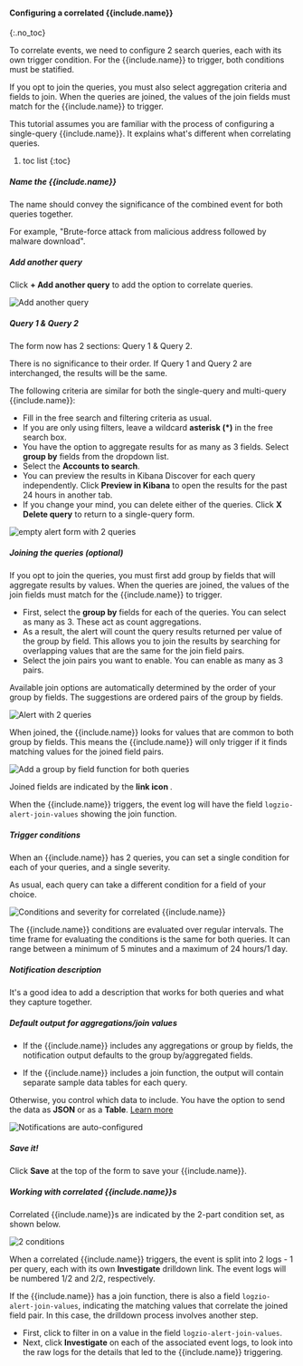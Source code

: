 #### Configuring a correlated {{include.name}}
{:.no_toc}

To correlate events, we need to configure 2 search queries, each with its own trigger condition. For the {{include.name}} to trigger, both conditions must be statified.

If you opt to join the queries, you must also select aggregation criteria and fields to join. When the queries are joined, the values of the join fields must match for the {{include.name}} to trigger.

This tutorial assumes you are familiar with the process of configuring a single-query {{include.name}}.
It explains what's different when correlating queries.


1. toc list
{:toc}

<div class="tasklist">

##### Name the {{include.name}}

The name should convey the significance of the combined event for both queries together.

For example, "Brute-force attack from malicious address followed by malware download".

##### Add another query

Click **+ Add another query** to add the option to correlate queries.

![Add another query](https://dytvr9ot2sszz.cloudfront.net/logz-docs/correlated-alerts/add-another-query.png)

##### Query 1 & Query 2

The form now has 2 sections: Query 1 & Query 2.

There is no significance to their order. If Query 1 and Query 2 are interchanged, the results will be the same.

The following criteria are similar for both the single-query and multi-query {{include.name}}:

* Fill in the free search and filtering criteria as usual.
* If you are only using filters, leave a wildcard **asterisk (*)** in the free search box.
* You have the option to aggregate results for as many as 3 fields. Select **group by** fields from the dropdown list.
* Select the **Accounts to search**.
* You can preview the results in Kibana Discover for each query independently. Click **Preview in Kibana** to open the results for the past 24 hours in another tab.
* If you change your mind, you can delete either of the queries. Click **X Delete query** to return to a single-query form.

![empty alert form with 2 queries](https://dytvr9ot2sszz.cloudfront.net/logz-docs/correlated-alerts/query1and2.png)

##### Joining the queries (_optional_)

If you opt to join the queries, you must first add group by fields that will aggregate results by values. When the queries are joined, the values of the join fields must match for the {{include.name}} to trigger.

* First, select the **group by** fields for each of the queries. You can select as many as 3. These act as count aggregations.
* As a result, the alert will count the query results returned per value of the group by field. This allows you to join the results by searching for overlapping values that are the same for the join field pairs.
* Select the join pairs you want to enable. You can enable as many as 3 pairs.

Available join options are automatically determined by the order of your group by fields. The suggestions are ordered pairs of the group by fields.

![Alert with 2 queries](https://dytvr9ot2sszz.cloudfront.net/logz-docs/correlated-alerts/2-queries.png)

When joined, the {{include.name}} looks for values that are common to both group by fields. This means the {{include.name}} will only trigger if it finds matching values for the joined field pairs.

![Add a group by field function for both queries](https://dytvr9ot2sszz.cloudfront.net/logz-docs/correlated-alerts/correlated-join-queries.png)

Joined fields are indicated by the **link icon <i class="fas fa-link"></i>**.

When the {{include.name}} triggers, the event log will have the field `logzio-alert-join-values` showing the join function.

##### Trigger conditions

When an {{include.name}} has 2 queries, you can set a single condition for each of your queries, and a single severity.

As usual, each query can take a different condition for a field of your choice.

![Conditions and severity for correlated {{include.name}}](https://dytvr9ot2sszz.cloudfront.net/logz-docs/correlated-alerts/correlated-trigger-conditions.png)

The {{include.name}} conditions are evaluated over regular intervals. The time frame for evaluating the conditions is the same for both queries. It can range between a minimum of 5 minutes and a maximum of 24 hours/1 day.

##### Notification description

It's a good idea to add a description that works for both queries and what they capture together.

##### Default output for aggregations/join values

* If the {{include.name}} includes any aggregations or group by fields, the notification output defaults to the group by/aggregated fields.

* If the {{include.name}} includes a join function, the output will contain separate sample data tables for each query.

Otherwise, you control which data to include. You have the option to send the data
as **JSON** or as a **Table**. [Learn more](/user-guide/alerts/configure-an-alert.html#output-format)

![Notifications are auto-configured](https://dytvr9ot2sszz.cloudfront.net/logz-docs/correlated-alerts/correlated-output-options.png)

##### Save it!

Click **Save** at the top of the form to save your {{include.name}}.

##### Working with correlated {{include.name}}s

Correlated {{include.name}}s are indicated by the 2-part condition set, as shown below.

![2 conditions](https://dytvr9ot2sszz.cloudfront.net/logz-docs/correlated-alerts/2-conditions.png)

When a correlated {{include.name}} triggers, the event is split into 2 logs - 1 per query, each with its own **Investigate** drilldown link. The event logs will be numbered 1/2 and 2/2, respectively.

If the {{include.name}} has a join function, there is also a field `logzio-alert-join-values`, indicating the matching values that correlate the joined field pair.
In this case, the drilldown process involves another step.

* First, click **<i class="fas fa-search-plus"></i>** to filter in on a value in the field `logzio-alert-join-values`.
* Next, click **Investigate** on each of the associated event logs, to look into the raw logs for the details that led to the {{include.name}} triggering.

</div>
